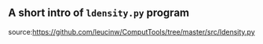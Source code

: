 ## A short intro of `ldensity.py` program
source:https://github.com/leucinw/ComputTools/tree/master/src/ldensity.py
